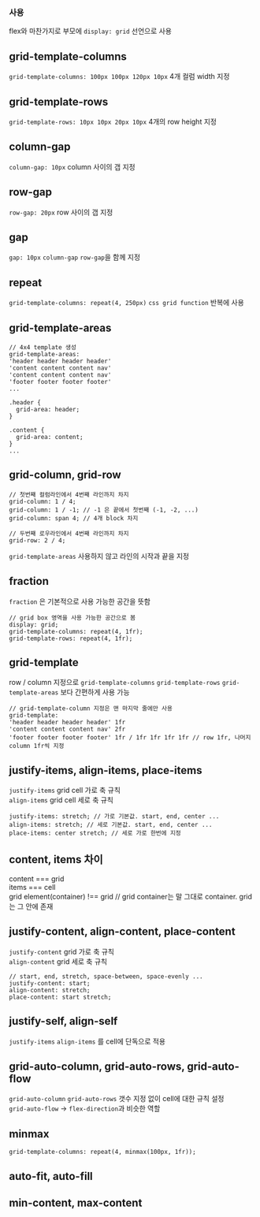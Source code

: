 ### 사용
flex와 마찬가지로 부모에 `display: grid` 선언으로 사용

## grid-template-columns
`grid-template-columns: 100px 100px 120px 10px` 4개 컬럼 width 지정

## grid-template-rows
`grid-template-rows: 10px 10px 20px 10px` 4개의 row height 지정

## column-gap
`column-gap: 10px` column 사이의 갭 지정

## row-gap
`row-gap: 20px` row 사이의 갭 지정

## gap
`gap: 10px` `column-gap` `row-gap`을 함께 지정

## repeat
`grid-template-columns: repeat(4, 250px)` `css grid function` 반복에 사용

## grid-template-areas
```
// 4x4 template 생성
grid-template-areas:
'header header header header'
'content content content nav'
'content content content nav'
'footer footer footer footer'
...

.header {
  grid-area: header;
}

.content {
  grid-area: content;
}
...
```

## grid-column, grid-row
```
// 첫번째 컬럼라인에서 4번째 라인까지 차지
grid-column: 1 / 4;
grid-column: 1 / -1; // -1 은 끝에서 첫번째 (-1, -2, ...)
grid-column: span 4; // 4개 block 차지

// 두번째 로우라인에서 4번째 라인까지 차지
grid-row: 2 / 4;
```
`grid-template-areas` 사용하지 않고 라인의 시작과 끝을 지정  

## fraction
`fraction` 은 기본적으로 사용 가능한 공간을 뜻함
```
// grid box 영역을 사용 가능한 공간으로 봄
display: grid;
grid-template-columns: repeat(4, 1fr);
grid-template-rows: repeat(4, 1fr);
```

## grid-template
row / column 지정으로 `grid-template-columns` `grid-template-rows` `grid-template-areas` 보다 간편하게 사용 가능
```
// grid-template-column 지정은 맨 마지막 줄에만 사용
grid-template:
'header header header header' 1fr
'content content content nav' 2fr
'footer footer footer footer' 1fr / 1fr 1fr 1fr 1fr // row 1fr, 나머지 column 1fr씩 지정
```

## justify-items, align-items, place-items
`justify-items` grid cell 가로 축 규칙  
`align-items` grid cell 세로 축 규칙
```
justify-items: stretch; // 가로 기본값. start, end, center ...
align-items: stretch; // 세로 기본값. start, end, center ...
place-items: center stretch; // 세로 가로 한번에 지정
```

## content, items 차이
content === grid  
items === cell  
grid element(container) !== grid // grid container는 말 그대로 container. grid는 그 안에 존재  

## justify-content, align-content, place-content
`justify-content` grid 가로 축 규칙  
`align-content` grid 세로 축 규칙  
```
// start, end, stretch, space-between, space-evenly ...
justify-content: start;
align-content: stretch;
place-content: start stretch;
```

## justify-self, align-self
`justify-items` `align-items` 를 cell에 단독으로 적용

## grid-auto-column, grid-auto-rows, grid-auto-flow
`grid-auto-column` `grid-auto-rows` 갯수 지정 없이 cell에 대한 규칙 설정  
`grid-auto-flow` -> `flex-direction`과 비슷한 역할

## minmax
```
grid-template-columns: repeat(4, minmax(100px, 1fr));
```

## auto-fit, auto-fill

## min-content, max-content
